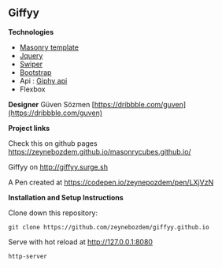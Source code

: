   
## Giffyy  

**Technologies**

- [Masonry template](https://github.com/desandro/masonry)
- [Jquery](https://github.com/jquery/jquery)
- [Swiper](https://idangero.us/swiper/demos/)
- [Bootstrap](https://github.com/twbs/bootstrap)
- Api : [Giphy api](https://developers.giphy.com/docs/)
- Flexbox

**Designer**
Güven Sözmen [https://dribbble.com/guven](https://dribbble.com/guven)

**Project links**

Check this on github pages https://zeynebozdem.github.io/masonrycubes.github.io/

Giffyy on http://giffyy.surge.sh

A Pen created at https://codepen.io/zeynepozdem/pen/LXjVzN

**Installation and Setup Instructions**

Clone down this repository:

    git clone https://github.com/zeynebozdem/giffyy.github.io
    
Serve with hot reload at http://127.0.0.1:8080

    http-server
